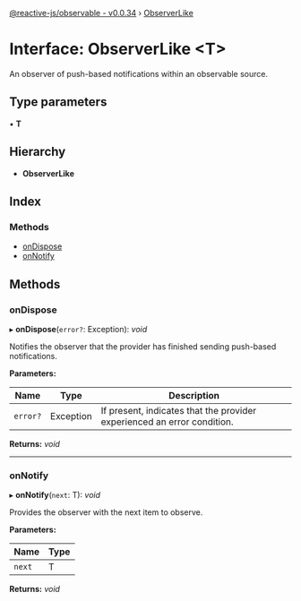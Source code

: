 [@reactive-js/observable - v0.0.34](../README.md) › [ObserverLike](observerlike.md)

# Interface: ObserverLike <**T**>

An observer of push-based notifications within an observable source.

## Type parameters

▪ **T**

## Hierarchy

* **ObserverLike**

## Index

### Methods

* [onDispose](observerlike.md#ondispose)
* [onNotify](observerlike.md#onnotify)

## Methods

###  onDispose

▸ **onDispose**(`error?`: Exception): *void*

Notifies the observer that the provider has finished sending push-based notifications.

**Parameters:**

Name | Type | Description |
------ | ------ | ------ |
`error?` | Exception | If present, indicates that the provider experienced an error condition.  |

**Returns:** *void*

___

###  onNotify

▸ **onNotify**(`next`: T): *void*

Provides the observer with the next item to observe.

**Parameters:**

Name | Type |
------ | ------ |
`next` | T |

**Returns:** *void*
